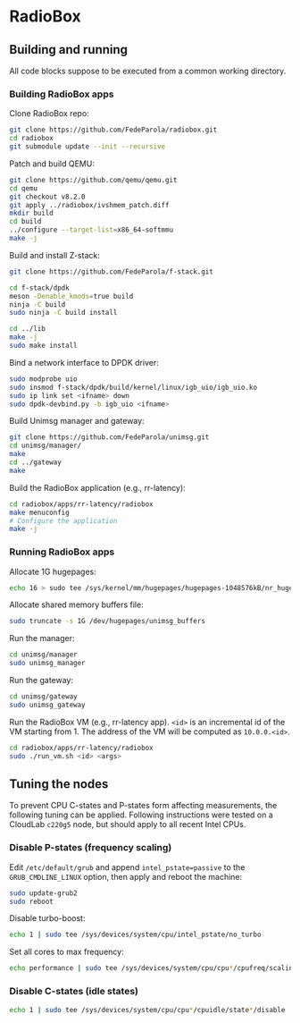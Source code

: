 # RadioBox

## Building and running

All code blocks suppose to be executed from a common working directory.

### Building RadioBox apps

Clone RadioBox repo:
```bash
git clone https://github.com/FedeParola/radiobox.git
cd radiobox
git submodule update --init --recursive
```

Patch and build QEMU:
```bash
git clone https://github.com/qemu/qemu.git
cd qemu
git checkout v8.2.0
git apply ../radiobox/ivshmem_patch.diff
mkdir build
cd build
../configure --target-list=x86_64-softmmu
make -j
```

Build and install Z-stack:
```bash
git clone https://github.com/FedeParola/f-stack.git

cd f-stack/dpdk
meson -Denable_kmods=true build
ninja -C build
sudo ninja -C build install

cd ../lib
make -j
sudo make install
```

Bind a network interface to DPDK driver:
```bash
sudo modprobe uio
sudo insmod f-stack/dpdk/build/kernel/linux/igb_uio/igb_uio.ko
sudo ip link set <ifname> down
sudo dpdk-devbind.py -b igb_uio <ifname>
```

Build Unimsg manager and gateway:
```bash
git clone https://github.com/FedeParola/unimsg.git
cd unimsg/manager/
make
cd ../gateway
make
```

Build the RadioBox application (e.g., rr-latency):
```bash
cd radiobox/apps/rr-latency/radiobox
make menuconfig
# Configure the application
make -j
```

### Running RadioBox apps

Allocate 1G hugepages:
```bash
echo 16 > sudo tee /sys/kernel/mm/hugepages/hugepages-1048576kB/nr_hugepages
```

Allocate shared memory buffers file:
```bash
sudo truncate -s 1G /dev/hugepages/unimsg_buffers
```

Run the manager:
```bash
cd unimsg/manager
sudo unimsg_manager
```

Run the gateway:
```bash
cd unimsg/gateway
sudo unimsg_gateway
```

Run the RadioBox VM (e.g., rr-latency app).
`<id>` is an incremental id of the VM starting from 1.
The address of the VM will be computed as `10.0.0.<id>`.
```bash
cd radiobox/apps/rr-latency/radiobox
sudo ./run_vm.sh <id> <args>
```

## Tuning the nodes

To prevent CPU C-states and P-states form affecting measurements, the following tuning can be applied.
Following instructions were tested on a CloudLab `c220g5` node, but should apply to all recent Intel CPUs.

### Disable P-states (frequency scaling)
Edit `/etc/default/grub` and append `intel_pstate=passive` to the `GRUB_CMDLINE_LINUX` option, then apply and reboot the machine:
```bash
sudo update-grub2
sudo reboot
```
Disable turbo-boost:
```bash
echo 1 | sudo tee /sys/devices/system/cpu/intel_pstate/no_turbo
```
Set all cores to max frequency:
```bash
echo performance | sudo tee /sys/devices/system/cpu/cpu*/cpufreq/scaling_governor
```

### Disable C-states (idle states)
```bash
echo 1 | sudo tee /sys/devices/system/cpu/cpu*/cpuidle/state*/disable
```